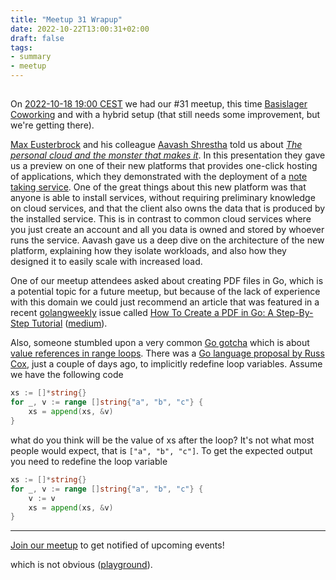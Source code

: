 ```yaml
---
title: "Meetup 31 Wrapup"
date: 2022-10-22T13:00:31+02:00
draft: false
tags:
- summary
- meetup
---
```


## 

On [2022-10-18 19:00 CEST](meetup) we had our #31 meetup, this time [Basislager Coworking][basislager] and with a hybrid setup (that still needs some improvement, but we're getting there).

[Max Eusterbrock][max] and his colleague [Aavash Shrestha](aavash) told us about [_The personal cloud and the monster that makes it_][slides].  In this presentation they gave us a preview on one of their new platforms that provides one-click hosting of applications, which they demonstrated with the deployment of a [note taking service][knotro].  One of the great things about this new platform was that anyone is able to install services, without requiring preliminary knowledge on cloud services, and that the client also owns the data that is produced by the installed service.  This is in contrast to common cloud services where you just create an account and all you data is owned and stored by whoever runs the service.  Aavash gave us a deep dive on the architecture of the new platform, explaining how they isolate workloads, and also how they designed it to easily scale with increased load.

One of our meetup attendees asked about creating PDF files in Go, which is a potential topic for a future meetup, but because of the lack of experience with this domain we could just recommend an article that was featured in a recent [golangweekly][goweekly] issue called [How To Create a PDF in Go: A Step-By-Step Tutorial][gopdf] ([medium](https://medium.com/the-godev-corner/how-to-create-a-pdf-in-go-157355429a94)).

Also, someone stumbled upon a very common [Go gotcha][gotchas] which is about [value references in range loops][gofaq].  There was a [Go language proposal by Russ Cox][proposal], just a couple of days ago, to implicitly redefine loop variables.  Assume we have the following code

```go
xs := []*string{}
for _, v := range []string{"a", "b", "c"} {
    xs = append(xs, &v)
}
```

what do you think will be the value of xs after the loop?  It's not what most people would expect, that is `["a", "b", "c"]`.  To get the expected output you need to redefine the loop variable

```go
xs := []*string{}
for _, v := range []string{"a", "b", "c"} {
    v := v
    xs = append(xs, &v)
}
```

----

[Join our meetup](https://www.meetup.com/Leipzig-Golang) to get notified of
upcoming events!


which is not obvious ([playground](https://go.dev/play/p/OpE2m09Q-OP)).

[slides]: /downloads/deta-leipzig-gophers-31-slides.pdf
[meetup]: https://www.meetup.com/leipzig-golang/events/282941951/
[basislager]: https://www.basislager.co/
[deta]: https://www.deta.sh/
[max]: https://de.linkedin.com/in/xeust
[aavash]: https://de.linkedin.com/in/aavshr
[knotro]: https://knotro.com/getting-started/deploy-your-app
[goweekly]: https://golangweekly.com
[gopdf]: https://scribe.rip/the-godev-corner/how-to-create-a-pdf-in-go-157355429a94
[gotchas]: https://github.com/golang-leipzig/gotchas
[proposal]: https://github.com/golang/go/discussions/56010
[gofaq]: https://go.dev/doc/faq#closures_and_goroutines